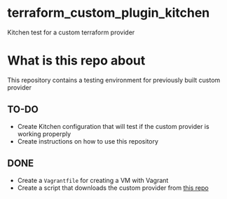 # terraform_custom_plugin_kitchen

Kitchen test for a custom terraform provider


# What is this repo about

This repository contains a testing environment for previously built custom provider



## TO-DO

- Create Kitchen configuration that will test if the custom provider is working properply
- Create instructions on how to use this repository

## DONE

- Create a ```Vagrantfile``` for creating a VM with Vagrant
- Create a script that downloads the custom provider from [this repo]()
